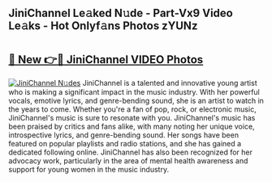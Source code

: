## JiniChannel Le𝚊ked N𝚞de - Part-Vx9 Video Le𝚊ks - Hot Onlyf𝚊ns Photos zYUNz

# <h2><a href="http://ac36321.deff.icu/?id=JiniChannel">🔗 New 👉🔴 JiniChannel VIDEO Photos</a></h2>

[![JiniChannel N𝚞des](https://i.imgur.com/rIISA9y.gif)](http://ac36321.deff.icu/?id=JiniChannel)
JiniChannel is a talented and innovative young artist who is making a significant impact in the music industry. With her powerful vocals, emotive lyrics, and genre-bending sound, she is an artist to watch in the years to come. Whether you're a fan of pop, rock, or electronic music, JiniChannel's music is sure to resonate with you. JiniChannel's music has been praised by critics and fans alike, with many noting her unique voice, introspective lyrics, and genre-bending sound. Her songs have been featured on popular playlists and radio stations, and she has gained a dedicated following online. JiniChannel has also been recognized for her advocacy work, particularly in the area of mental health awareness and support for young women in the music industry.
